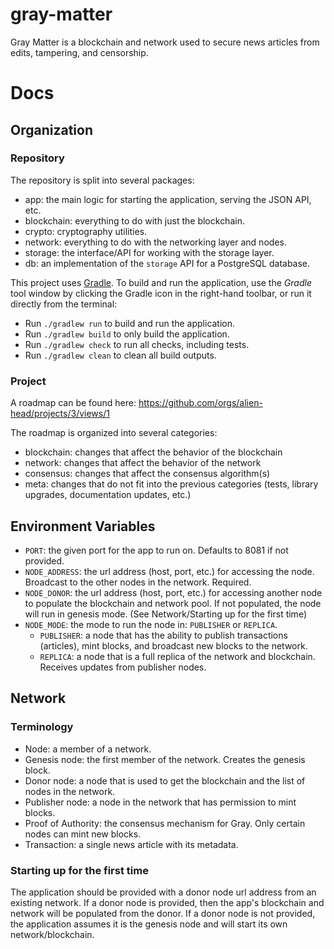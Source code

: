 # gray-matter

Gray Matter is a blockchain and network used to secure news articles from edits, tampering, and censorship.

# Docs

## Organization

### Repository
The repository is split into several packages:
* app: the main logic for starting the application, serving the JSON API, etc.
* blockchain: everything to do with just the blockchain.
* crypto: cryptography utilities.
* network: everything to do with the networking layer and nodes.
* storage: the interface/API for working with the storage layer.
* db: an implementation of the `storage` API for a PostgreSQL database.

This project uses [Gradle](https://gradle.org/).
To build and run the application, use the *Gradle* tool window by clicking the Gradle icon in the right-hand toolbar,
or run it directly from the terminal:

* Run `./gradlew run` to build and run the application.
* Run `./gradlew build` to only build the application.
* Run `./gradlew check` to run all checks, including tests.
* Run `./gradlew clean` to clean all build outputs.

### Project
A roadmap can be found here: https://github.com/orgs/alien-head/projects/3/views/1

The roadmap is organized into several categories:
* blockchain: changes that affect the behavior of the blockchain
* network: changes that affect the behavior of the network
* consensus: changes that affect the consensus algorithm(s)
* meta: changes that do not fit into the previous categories (tests, library upgrades, documentation updates, etc.)


## Environment Variables
* `PORT`: the given port for the app to run on. Defaults to 8081 if not provided.
* `NODE_ADDRESS`: the url address (host, port, etc.) for accessing the node. Broadcast to the other nodes in the network. Required.
* `NODE_DONOR`: the url address (host, port, etc.) for accessing another node to populate the blockchain and network pool. If not populated, the node will run in genesis mode. (See Network/Starting up for the first time)
* `NODE_MODE`: the mode to run the node in: `PUBLISHER` or `REPLICA`.
  * `PUBLISHER`: a node that has the ability to publish transactions (articles), mint blocks, and broadcast new blocks to the network.
  * `REPLICA`: a node that is a full replica of the network and blockchain. Receives updates from publisher nodes.

## Network
### Terminology
* Node: a member of a network.
* Genesis node: the first member of the network. Creates the genesis block.
* Donor node: a node that is used to get the blockchain and the list of nodes in the network.
* Publisher node: a node in the network that has permission to mint blocks. 
* Proof of Authority: the consensus mechanism for Gray. Only certain nodes can mint new blocks.
* Transaction: a single news article with its metadata.

### Starting up for the first time
The application should be provided with a donor node url address from an existing network.
If a donor node is provided, then the app's blockchain and network will be populated from the donor.
If a donor node is not provided, the application assumes it is the genesis node and will start its own network/blockchain.
